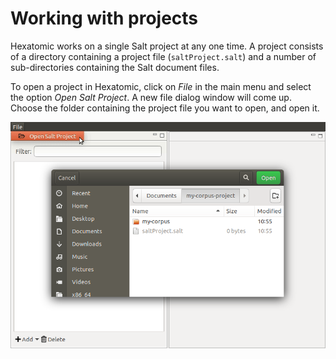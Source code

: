 # Working with projects

Hexatomic works on a single Salt project at any one time.
A project consists of a directory containing a project file (`saltProject.salt`) and a number of sub-directories containing the Salt document files.

To open a project in Hexatomic, click on *File* in the main menu and select the option *Open Salt Project*.
A new file dialog window will come up.
Choose the folder containing the project file you want to open, and open it.

![Opening a project in Hexatomic](open-salt-project.png)